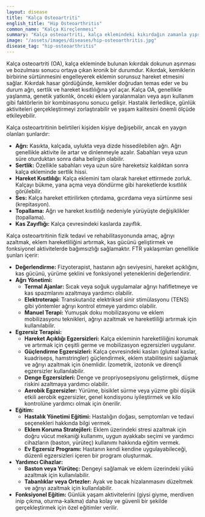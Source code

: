 ```yaml
---
layout: disease
title: "Kalça Osteoartriti"
english_title: "Hip Osteoarthritis"
common_name: "Kalça Kireçlenmesi"
summary: "Kalça osteoartriti, kalça eklemindeki kıkırdağın zamanla yıpranması sonucu oluşan dejeneratif bir eklem hastalığıdır. Bu durum ağrı, hareket kısıtlılığı ve fonksiyonel kayıplara neden olabilir."
image: "/assets/images/diseases/hip-osteoarthritis.jpg"
disease_tag: "hip-osteoarthritis"
---
```





Kalça osteoartriti (OA), kalça ekleminde bulunan kıkırdak dokunun aşınması ve bozulması sonucu ortaya çıkan kronik bir durumdur. Kıkırdak, kemiklerin birbirine sürtünmesini engelleyerek eklemin sorunsuz hareket etmesini sağlar. Kıkırdak hasar gördüğünde, kemikler doğrudan temas eder ve bu durum ağrı, sertlik ve hareket kısıtlılığına yol açar. Kalça OA, genellikle yaşlanma, genetik yatkınlık, önceki eklem yaralanmaları veya aşırı kullanım gibi faktörlerin bir kombinasyonu sonucu gelişir. Hastalık ilerledikçe, günlük aktiviteleri gerçekleştirmeyi zorlaştırabilir ve yaşam kalitesini önemli ölçüde etkileyebilir.


Kalça osteoartritinin belirtileri kişiden kişiye değişebilir, ancak en yaygın olanları şunlardır:

*   **Ağrı:** Kasıkta, kalçada, uylukta veya dizde hissedilebilen ağrı. Ağrı genellikle aktivite ile artar ve dinlenmeyle azalır. Sabahları veya uzun süre oturduktan sonra daha belirgin olabilir.
*   **Sertlik:** Özellikle sabahları veya uzun süre hareketsiz kaldıktan sonra kalça ekleminde sertlik hissi.
*   **Hareket Kısıtlılığı:** Kalça eklemini tam olarak hareket ettirmede zorluk. Kalçayı bükme, yana açma veya döndürme gibi hareketlerde kısıtlılık görülebilir.
*   **Ses:** Kalça hareket ettirilirken çıtırdama, gıcırdama veya sürtünme sesi (krepitasyon).
*   **Topallama:** Ağrı ve hareket kısıtlılığı nedeniyle yürüyüşte değişiklikler (topallama).
*   **Kas Zayıflığı:** Kalça çevresindeki kaslarda zayıflık.


Kalça osteoartritinin fizik tedavi ve rehabilitasyonunda amaç, ağrıyı azaltmak, eklem hareketliliğini artırmak, kas gücünü geliştirmek ve fonksiyonel aktivitelerde bağımsızlığı sağlamaktır. FTR yaklaşımları genellikle şunları içerir:

*   **Değerlendirme:** Fizyoterapist, hastanın ağrı seviyesini, hareket açıklığını, kas gücünü, yürüme şeklini ve fonksiyonel yeteneklerini değerlendirir.
*   **Ağrı Yönetimi:**
    *   **Termal Ajanlar:** Sıcak veya soğuk uygulamalar ağrıyı hafifletmeye ve kas spazmlarını azaltmaya yardımcı olabilir.
    *   **Elektroterapi:** Transkutanöz elektriksel sinir stimülasyonu (TENS) gibi yöntemler ağrıyı kontrol etmeye yardımcı olabilir.
    *   **Manuel Terapi:** Yumuşak doku mobilizasyonu ve eklem mobilizasyonu teknikleri, ağrıyı azaltmak ve hareketliliği artırmak için kullanılabilir.
*   **Egzersiz Terapisi:**
    *   **Hareket Açıklığı Egzersizleri:** Kalça ekleminin hareketliliğini korumak ve artırmak için çeşitli germe ve mobilizasyon egzersizleri uygulanır.
    *   **Güçlendirme Egzersizleri:** Kalça çevresindeki kasları (gluteal kaslar, kuadriseps, hamstringler) güçlendirmek, eklem stabilitesini sağlamak ve ağrıyı azaltmak için önemlidir. İzometrik, izotonik ve dirençli egzersizler kullanılabilir.
    *   **Denge Egzersizleri:** Denge ve propriyosepsiyonu geliştirmek, düşme riskini azaltmaya yardımcı olabilir.
    *   **Aerobik Egzersizler:** Yürüme, bisiklet sürme veya yüzme gibi düşük etkili aerobik egzersizler, genel kondisyonu iyileştirmek ve kilo kontrolüne yardımcı olmak için önerilir.
*   **Eğitim:**
    *   **Hastalık Yönetimi Eğitimi:** Hastalığın doğası, semptomları ve tedavi seçenekleri hakkında bilgi vermek.
    *   **Eklem Koruma Stratejileri:** Eklem üzerindeki stresi azaltmak için doğru vücut mekaniği kullanımı, uygun ayakkabı seçimi ve yardımcı cihazların (baston, yürüteç) kullanımı hakkında eğitim vermek.
    *   **Ev Egzersiz Programı:** Hastanın kendi kendine uygulayabileceği, düzenli egzersizleri içeren bir program oluşturmak.
*   **Yardımcı Cihazlar:**
    *   **Baston veya Yürüteç:** Dengeyi sağlamak ve eklem üzerindeki yükü azaltmak için kullanılabilir.
    *   **Tabanlıklar veya Ortezler:** Ayak ve bacak hizalanmasını düzeltmek ve ağrıyı azaltmak için kullanılabilir.
*   **Fonksiyonel Eğitim:** Günlük yaşam aktivitelerini (giysi giyme, merdiven inip çıkma, oturma-kalkma) daha kolay ve güvenli bir şekilde gerçekleştirmek için özel eğitimler verilir.

